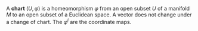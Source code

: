 A **chart** $(U,\varphi)$ is a homeomorphism $\varphi$ from an open subset $U$ of a manifold $M$ to an open subset of a Euclidean space. A vector does not change under a change of chart. The $\varphi^i$ are the coordinate maps.